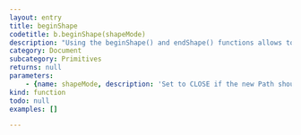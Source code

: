 ```yaml
---
layout: entry
title: beginShape
codetitle: b.beginShape(shapeMode)
description: "Using the beginShape() and endShape() functions allows to create more complex forms.\nbeginShape() begins recording vertices for a shape and endShape() stops recording.\nAfter calling the beginShape() function, a series of vertex() commands must follow.\nTo stop drawing the shape, call endShape(). The shapeMode parameter allows to close the shape\n(to connect the beginning and the end)."
category: Document
subcategory: Primitives
returns: null
parameters:
    - {name: shapeMode, description: 'Set to CLOSE if the new Path should be auto-closed.', optional: false, type: [String]}
kind: function
todo: null
examples: []

---
```

